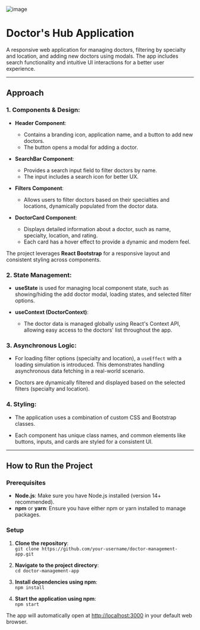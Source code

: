 
![image](https://github.com/user-attachments/assets/3a3039a1-efe2-4c01-8c39-b71b616a1101)


# Doctor's Hub Application

A responsive web application for managing doctors, filtering by specialty and location, and adding new doctors using modals. The app includes search functionality and intuitive UI interactions for a better user experience.

---

## Approach

### 1. Components & Design:
- **Header Component**:
  - Contains a branding icon, application name, and a button to add new doctors.
  - The button opens a modal for adding a doctor.
  
- **SearchBar Component**:
  - Provides a search input field to filter doctors by name.
  - The input includes a search icon for better UX.
  
- **Filters Component**:
  - Allows users to filter doctors based on their specialties and locations, dynamically populated from the doctor data.
  
- **DoctorCard Component**:
  - Displays detailed information about a doctor, such as name, specialty, location, and rating.
  - Each card has a hover effect to provide a dynamic and modern feel.

The project leverages **React Bootstrap** for a responsive layout and consistent styling across components.

### 2. State Management:
- **useState** is used for managing local component state, such as showing/hiding the add doctor modal, loading states, and selected filter options.
  
- **useContext (DoctorContext)**: 
  - The doctor data is managed globally using React's Context API, allowing easy access to the doctors' list throughout the app.

### 3. Asynchronous Logic:
- For loading filter options (specialty and location), a `useEffect` with a loading simulation is introduced. This demonstrates handling asynchronous data fetching in a real-world scenario.
  
- Doctors are dynamically filtered and displayed based on the selected filters (specialty and location).

### 4. Styling:
- The application uses a combination of custom CSS and Bootstrap classes.
  
- Each component has unique class names, and common elements like buttons, inputs, and cards are styled for a consistent UI.

---

## How to Run the Project

### Prerequisites
- **Node.js**: Make sure you have Node.js installed (version 14+ recommended).
- **npm** or **yarn**: Ensure you have either npm or yarn installed to manage packages.

### Setup
1. **Clone the repository**:  
   `git clone https://github.com/your-username/doctor-management-app.git`

2. **Navigate to the project directory**:  
   `cd doctor-management-app`

3. **Install dependencies using npm**:  
   `npm install`

4. **Start the application using npm**:  
   `npm start`

The app will automatically open at [http://localhost:3000](http://localhost:3000) in your default web browser.
